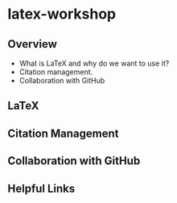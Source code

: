 # latex-workshop

## Overview

- What is LaTeX and why do we want to use it?
- Citation management.
- Collaboration with GitHub

## LaTeX



## Citation Management



## Collaboration with GitHub



## Helpful Links


